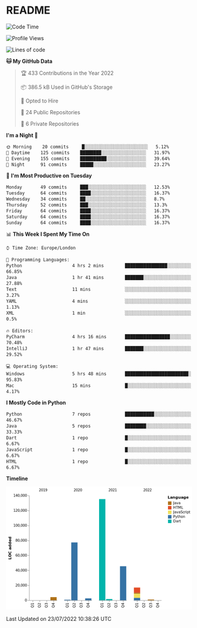# README

<!--START_SECTION:waka-->
![Code Time](http://img.shields.io/badge/Code%20Time-0%20secs-blue)

![Profile Views](http://img.shields.io/badge/Profile%20Views-12-blue)

![Lines of code](https://img.shields.io/badge/From%20Hello%20World%20I%27ve%20Written-285%20Thousand%20lines%20of%20code-blue)

**🐱 My GitHub Data** 

> 🏆 433 Contributions in the Year 2022
 > 
> 📦 386.5 kB Used in GitHub's Storage 
 > 
> 💼 Opted to Hire
 > 
> 📜 24 Public Repositories 
 > 
> 🔑 6 Private Repositories  
 > 
**I'm a Night 🦉** 

```text
🌞 Morning    20 commits     █░░░░░░░░░░░░░░░░░░░░░░░░   5.12% 
🌆 Daytime    125 commits    ████████░░░░░░░░░░░░░░░░░   31.97% 
🌃 Evening    155 commits    ██████████░░░░░░░░░░░░░░░   39.64% 
🌙 Night      91 commits     █████░░░░░░░░░░░░░░░░░░░░   23.27%

```
📅 **I'm Most Productive on Tuesday** 

```text
Monday       49 commits     ███░░░░░░░░░░░░░░░░░░░░░░   12.53% 
Tuesday      64 commits     ████░░░░░░░░░░░░░░░░░░░░░   16.37% 
Wednesday    34 commits     ██░░░░░░░░░░░░░░░░░░░░░░░   8.7% 
Thursday     52 commits     ███░░░░░░░░░░░░░░░░░░░░░░   13.3% 
Friday       64 commits     ████░░░░░░░░░░░░░░░░░░░░░   16.37% 
Saturday     64 commits     ████░░░░░░░░░░░░░░░░░░░░░   16.37% 
Sunday       64 commits     ████░░░░░░░░░░░░░░░░░░░░░   16.37%

```


📊 **This Week I Spent My Time On** 

```text
⌚︎ Time Zone: Europe/London

💬 Programming Languages: 
Python                   4 hrs 2 mins        ████████████████░░░░░░░░░   66.85% 
Java                     1 hr 41 mins        ███████░░░░░░░░░░░░░░░░░░   27.88% 
Text                     11 mins             ░░░░░░░░░░░░░░░░░░░░░░░░░   3.27% 
YAML                     4 mins              ░░░░░░░░░░░░░░░░░░░░░░░░░   1.13% 
XML                      1 min               ░░░░░░░░░░░░░░░░░░░░░░░░░   0.5%

🔥 Editors: 
PyCharm                  4 hrs 16 mins       █████████████████░░░░░░░░   70.48% 
IntelliJ                 1 hr 47 mins        ███████░░░░░░░░░░░░░░░░░░   29.52%

💻 Operating System: 
Windows                  5 hrs 48 mins       ████████████████████████░   95.83% 
Mac                      15 mins             █░░░░░░░░░░░░░░░░░░░░░░░░   4.17%

```

**I Mostly Code in Python** 

```text
Python                   7 repos             ███████████░░░░░░░░░░░░░░   46.67% 
Java                     5 repos             ████████░░░░░░░░░░░░░░░░░   33.33% 
Dart                     1 repo              █░░░░░░░░░░░░░░░░░░░░░░░░   6.67% 
JavaScript               1 repo              █░░░░░░░░░░░░░░░░░░░░░░░░   6.67% 
HTML                     1 repo              █░░░░░░░░░░░░░░░░░░░░░░░░   6.67%

```


**Timeline**

![Chart not found](https://raw.githubusercontent.com/XeonHis/XeonHis/main/charts/bar_graph.png) 


 Last Updated on 23/07/2022 10:38:26 UTC
<!--END_SECTION:waka-->
